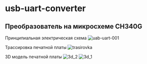 # usb-uart-converter
## Преобразователь на микросхеме CH340G


Принципиальная электрическая схема
![uab-uart-001](https://user-images.githubusercontent.com/22963727/41610123-0fac90f6-73f5-11e8-8a78-471a85c291b7.jpg)

Трассировка печатной платы
![trasirovka](https://user-images.githubusercontent.com/22963727/41610272-778ac594-73f5-11e8-9d06-d557c831ed55.JPG)

3D модель печатной платы
![3d_2](https://user-images.githubusercontent.com/22963727/41610336-9d9b8372-73f5-11e8-9e2b-9a56ebdd9a60.PNG)
![3d_1](https://user-images.githubusercontent.com/22963727/41610337-9dbdd102-73f5-11e8-8729-02606af87a7f.PNG)

